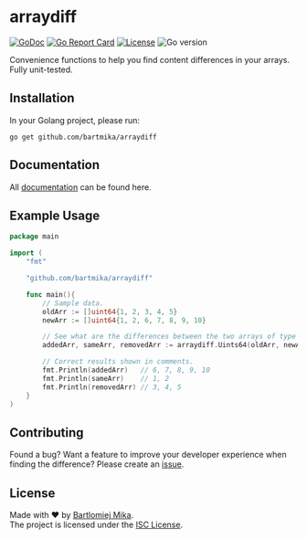 # arraydiff
[![GoDoc](https://godoc.org/github.com/gomarkdown/markdown?status.svg)](https://pkg.go.dev/github.com/bartmika/arraydiff)
[![Go Report Card](https://goreportcard.com/badge/github.com/bartmika/arraydiff)](https://goreportcard.com/report/github.com/bartmika/arraydiff)
[![License](https://img.shields.io/github/license/bartmika/arraydiff)](https://github.com/bartmika/arraydiff/blob/master/LICENSE)
![Go version](https://img.shields.io/github/go-mod/go-version/bartmika/arraydiff)

Convenience functions to help you find content differences in your arrays. Fully unit-tested.

## Installation

In your Golang project, please run:

```
go get github.com/bartmika/arraydiff
```

## Documentation

All [documentation](https://pkg.go.dev/github.com/bartmika/arraydiff) can be found here.

## Example Usage

```go
package main

import (
    "fmt"

    "github.com/bartmika/arraydiff"

    func main(){
        // Sample data.
    	oldArr := []uint64{1, 2, 3, 4, 5}
    	newArr := []uint64{1, 2, 6, 7, 8, 9, 10}

    	// See what are the differences between the two arrays of type `uint64` data-types.
    	addedArr, sameArr, removedArr := arraydiff.Uints64(oldArr, newArr)

    	// Correct results shown in comments.
        fmt.Println(addedArr)   // 6, 7, 8, 9, 10
        fmt.Println(sameArr)    // 1, 2
        fmt.Println(removedArr) // 3, 4, 5
    }
)
```

## Contributing

Found a bug? Want a feature to improve your developer experience when finding the difference? Please create an [issue](https://github.com/bartmika/arraydiff/issues).

## License
Made with ❤️ by [Bartlomiej Mika](https://bartlomiejmika.com).   
The project is licensed under the [ISC License](LICENSE).
